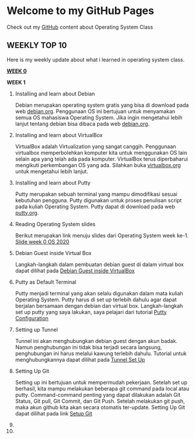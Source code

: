 # Welcome to my GitHub Pages

Check out my [GitHub](https://github.com/kukuhhafiyyan/os202) content about Operating System Class

## WEEKLY TOP 10

Here is my weekly update about what i learned in operating system class.

  
[__WEEK 0__](https://kukuhhafiyyan.github.io/os202/w00)


__WEEK 1__
1. Installing and learn about Debian

    Debian merupakan operating system gratis yang bisa di download pada web [debian.org](https://www.debian.org/). Penggunaan OS ini bertujuan untuk menyamakan semua OS mahasiswa Operating System. Jika ingin mengetahui lebih lanjut tentang debian bisa dibaca pada web [debian.org](https://www.debian.org/intro/about).
2. Installing and learn about VirtualBox

    VirtualBox adalah Virtualization yang sangat canggih. Penggunaan virtualbox memperbolehkan komputer kita untuk menggunakan OS lain selain apa yang telah ada pada komputer. VirtualBox terus diperbaharui mengikuti perkembangan OS yang ada. Silahkan buka [virtualbox.org](https://www.virtualbox.org/) untuk mengetahui lebih lanjut.
3. Installing and learn about Putty

    Putty merupakan sebuah terminal yang mampu dimodifikasi sesuai kebutuhan pengguna. Putty digunakan untuk proses penulisan script pada kuliah Operating System. Putty dapat di download pada web [putty.org](https://www.putty.org/).
4. Reading Operating System slides

    Berikut merupakan link menuju slides dari Operating System week ke-1. [Slide week 0 OS 2020](https://github.com/UI-FASILKOM-OS/SistemOperasi/blob/master/Slides/os01.pdf)
5. Debian Guest inside Virtual Box

    Langkah-langkah dalam pembuatan debian guest di dalam virtual box dapat dilihat pada [Debian Guest inside VirtualBox](https://osp4diss.vlsm.org/DebianGuestOnVirtualBox.html)
6. Putty as Default Terminal

    Putty menjadi terminal yang akan selalu digunakan dalam mata kuliah Operating System. Putty harus di set up terlebih dahulu agar dapat berjalan bersamaan dengan debian dan virtual box. Langkah-langkah set up putty yang saya lakukan, saya pelajari dari tutorial [Putty Configuration](https://osp4diss.vlsm.org/SSHGuest.html)
7. Setting up Tunnel

    Tunnel ini akan menghubungkan debian guest dengan akun badak. Namun penghubungan ini tidak bisa terjadi secara langsung, penghubungan ini harus melalui kawung terlebih dahulu. Tutorial untuk menghubungkannya dapat dilihat pada [Tunnel Set Up](https://osp4diss.vlsm.org/CBKadal.html)
8. Setting Up Git

    Setting up ini bertujuan untuk mempermudah pekerjaan. Setelah set up berhasil, kita mampu melakukan beberapa git command pada local atau putty. Command-command penting yang dapat dilakukan adalah Git Status, Git pull, Git Commit, dan Git Push. Setelah melakukan git push, maka akun github kita akan secara otomatis ter-update. Setting Up Git dapat dilihat pada link [Setup Git](https://osp4diss.vlsm.org/CBKadal.html)
9. 
10.


